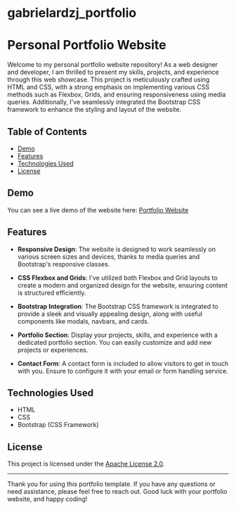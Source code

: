 # gabrielardzj_portfolio

# Personal Portfolio Website

Welcome to my personal portfolio website repository! As a web designer and developer, I am thrilled to present my skills, projects, and experience through this web showcase. This project is meticulously crafted using HTML and CSS, with a strong emphasis on implementing various CSS methods such as Flexbox, Grids, and ensuring responsiveness using media queries. Additionally, I've seamlessly integrated the Bootstrap CSS framework to enhance the styling and layout of the website.

## Table of Contents

- [Demo](#demo)
- [Features](#features)
- [Technologies Used](#technologies-used)
- [License](#license)

## Demo

You can see a live demo of the website here: [Portfolio Website]([https://your-portfolio-website-url.com](https://gabrielardzj.github.io/gabrielardzj_portfolio/))

## Features

- **Responsive Design**: The website is designed to work seamlessly on various screen sizes and devices, thanks to media queries and Bootstrap's responsive classes.

- **CSS Flexbox and Grids**: I've utilized both Flexbox and Grid layouts to create a modern and organized design for the website, ensuring content is structured efficiently.

- **Bootstrap Integration**: The Bootstrap CSS framework is integrated to provide a sleek and visually appealing design, along with useful components like modals, navbars, and cards.

- **Portfolio Section**: Display your projects, skills, and experience with a dedicated portfolio section. You can easily customize and add new projects or experiences.

- **Contact Form**: A contact form is included to allow visitors to get in touch with you. Ensure to configure it with your email or form handling service.

## Technologies Used

- HTML
- CSS
- Bootstrap (CSS Framework)

## License

This project is licensed under the [Apache License 2.0](LICENSE.md).

---

Thank you for using this portfolio template. If you have any questions or need assistance, please feel free to reach out. Good luck with your portfolio website, and happy coding!
